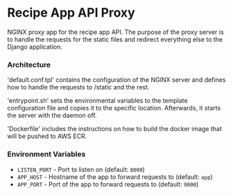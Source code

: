 # Recipe App API Proxy

NGINX proxy app for the recipe app API. The purpose of the proxy server is to handle the requests for the static files and redirect everything else to the Django application.

### Architecture

'default.conf.tpl' contains the configuration of the NGINX server and defines how to handle the requests to /static and the rest.

'entrypoint.sh' sets the environmental variables to the template configuration file and copies it to the specific location. Afterwards, it starts the server with the daemon off.

'Dockerfile' includes the instructions on how to build the docker image that will be pushed to AWS ECR.

### Environment Variables

 * `LISTEN_PORT` - Port to listen on (default: `8000`)
 * `APP_HOST` - Hostname of the app to forward requests to (default: `app`)
 * `APP_PORT` - Port of the app to forward requests to (default: `9000`)
